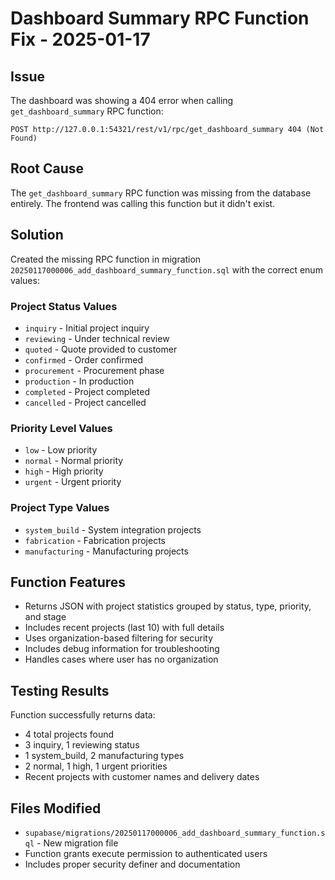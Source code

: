 # Dashboard Summary RPC Function Fix - 2025-01-17

## Issue
The dashboard was showing a 404 error when calling `get_dashboard_summary` RPC function:
```
POST http://127.0.0.1:54321/rest/v1/rpc/get_dashboard_summary 404 (Not Found)
```

## Root Cause
The `get_dashboard_summary` RPC function was missing from the database entirely. The frontend was calling this function but it didn't exist.

## Solution
Created the missing RPC function in migration `20250117000006_add_dashboard_summary_function.sql` with the correct enum values:

### Project Status Values
- `inquiry` - Initial project inquiry
- `reviewing` - Under technical review
- `quoted` - Quote provided to customer
- `confirmed` - Order confirmed
- `procurement` - Procurement phase
- `production` - In production
- `completed` - Project completed
- `cancelled` - Project cancelled

### Priority Level Values
- `low` - Low priority
- `normal` - Normal priority
- `high` - High priority
- `urgent` - Urgent priority

### Project Type Values
- `system_build` - System integration projects
- `fabrication` - Fabrication projects
- `manufacturing` - Manufacturing projects

## Function Features
- Returns JSON with project statistics grouped by status, type, priority, and stage
- Includes recent projects (last 10) with full details
- Uses organization-based filtering for security
- Includes debug information for troubleshooting
- Handles cases where user has no organization

## Testing Results
Function successfully returns data:
- 4 total projects found
- 3 inquiry, 1 reviewing status
- 1 system_build, 2 manufacturing types
- 2 normal, 1 high, 1 urgent priorities
- Recent projects with customer names and delivery dates

## Files Modified
- `supabase/migrations/20250117000006_add_dashboard_summary_function.sql` - New migration file
- Function grants execute permission to authenticated users
- Includes proper security definer and documentation
